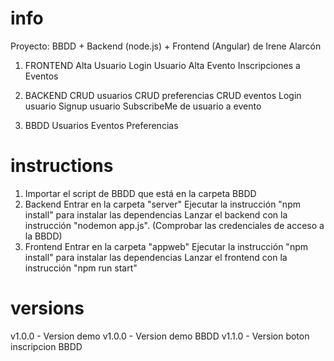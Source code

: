 # info

Proyecto: BBDD + Backend (node.js) + Frontend (Angular) de Irene Alarcón

1. FRONTEND
    Alta Usuario
    Login Usuario
    Alta Evento
    Inscripciones a Eventos

2. BACKEND
    CRUD usuarios
    CRUD preferencias
    CRUD eventos
    Login usuario
    Signup usuario
    SubscribeMe de usuario a evento

3. BBDD
    Usuarios
    Eventos
    Preferencias

# instructions

1. Importar el script de BBDD que está en la carpeta BBDD
2. Backend
    Entrar en la carpeta "server"
    Ejecutar la instrucción "npm install" para instalar las dependencias
    Lanzar el backend con la instrucción "nodemon app.js". (Comprobar las credenciales de acceso a la BBDD)
3. Frontend
    Entrar en la carpeta "appweb"
    Ejecutar la instrucción "npm install" para instalar las dependencias
    Lanzar el frontend con la instrucción "npm run start"

# versions

v1.0.0 - Version demo
v1.0.0 - Version demo BBDD
v1.1.0 - Version boton inscripcion BBDD